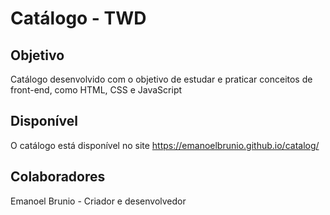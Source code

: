 # Catálogo - TWD

## Objetivo
Catálogo desenvolvido com o objetivo de estudar e praticar conceitos de front-end, como HTML, CSS e JavaScript

## Disponível
O catálogo está disponível no site <a href="https://emanoelbrunio.github.io/catalog/">https://emanoelbrunio.github.io/catalog/</a>

## Colaboradores
Emanoel Brunio - Criador e desenvolvedor
